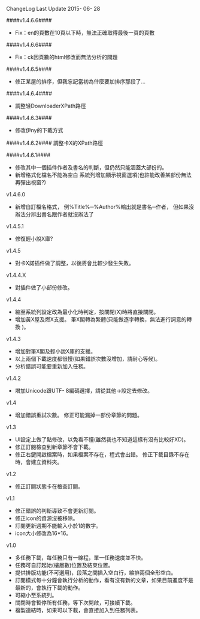 ChangeLog Last Update 2015- 06- 28

####v1.4.6.6####
- Fix：en的頁數在10頁以下時，無法正確取得最後一頁的頁數

####v1.4.6.6####
- Fix：ck因頁數的html修改而無法分析的問題

####v1.4.6.5####
- 修正某屋的排序，但我忘記當初為什麼要加排序那段了...

####v1.4.6.4####
- 調整轻DownloaderXPath路徑

####v1.4.6.3####
- 修改伊ny的下載方式

####v1.4.6.2####
調整卡X的XPath路徑

####v1.4.6.1####
- 修改其中一個插件作者及書名的判斷，但仍然只能涵蓋大部份的。
- 新增格式化檔名不能為空白 系統列增加顯示視窗選項(也許能改善某部份無法再彈出視窗?)


v1.4.6.0 
- 新增自訂檔名格式， 例%Title%─%Author%輸出就是書名─作者， 但如果沒辦法分辨出書名跟作者就沒辦法了

v1.4.5.1 
- 修復輕小說X庫?

v1.4.5
- 對卡X諾插件做了調整，以後將會比較少發生失敗。

v1.4.4.X
- 對插件做了小部份修改。

v1.4.4
- 縮至系統列設定改為最小化時判定，按關閉(X)時將直接關閉。 
- 增加黃X屋及燃X支援。 筆X閣轉為繁體(只能做逐字轉換，無法進行詞意的轉換 )。

v1.4.3 
- 增加對筆X閣及輕小說X庫的支援。 
- 以上兩個下載速度都很慢(如果錯誤次數沒增加，請耐心等候)。 
- 分析錯誤可能要重新加入任務。

v1.4.2
- 增加Unicode跟UTF- 8編碼選擇，請從其他→設定去修改。

v1.4
- 增加錯誤重試次數。 修正可能漏掉一部份章節的問題。

v1.3
- UI設定上做了點修改，以免看不懂(雖然我也不知道這樣有沒有比較好XD)。 
- 修正訂閱檢查到新章節不會下載。
- 修正右鍵開啟檔案時，如果檔案不存在，程式會出錯。 修正下載目錄不存在時，會建立資料夾。

v1.2
- 修正訂閱狀態卡在檢查訂閱。

v1.1
- 修正錯誤的判斷導致不會更新訂閱。 
- 修正icon的資源沒被移除。 
- 訂閱更新週期不能輸入小於1的數字。 
- icon大小修改為16*16。

v1.0
- 多任務下載，每任務只有一線程，單一任務速度並不快。 
- 任務可自訂起始(樓層數)位置及結束位置。 
- 提供排版功能(不可選用)，段落之間插入空白行，縮排兩個全形空白。
- 訂閱模式每十分鐘會執行分析的動作，看有沒有新的文章，如果目前進度不是最新的，會執行下載的動作。 
- 可縮小至系統列。 
- 關閉時會暫停所有任務，等下次開啟，可接續下載。
- 複製連結時，如果可以下載，會直接加入到任務列表。
